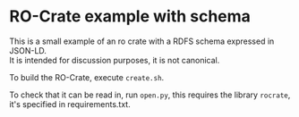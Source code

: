 # RO-Crate example with schema

This is a small example of an ro crate with a RDFS schema expressed in JSON-LD.  
It is intended for discussion purposes, it is not canonical.

To build the RO-Crate, execute `create.sh`.

To check that it can be read in, run `open.py`, this requires the library `rocrate`, it's specified
in requirements.txt.

